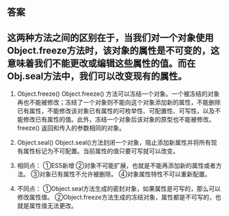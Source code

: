 ##  答案
##  这两种方法之间的区别在于，当我们对一个对象使用Object.freeze方法时，该对象的属性是不可变的，这意味着我们不能更改或编辑这些属性的值。而在Obj.seal方法中，我们可以改变现有的属性。

1.  Object.freeze()
Object.freeze() 方法可以冻结一个对象。一个被冻结的对象再也不能被修改；冻结了一个对象则不能向这个对象添加新的属性，不能删除已有属性，不能修改该对象已有属性的可枚举性、可配置性、可写性，以及不能修改已有属性的值。此外，冻结一个对象后该对象的原型也不能被修改。freeze() 返回和传入的参数相同的对象。

2.  Object.seal()
Object.seal()方法封闭一个对象，阻止添加新属性并将所有现有属性标记为不可配置。当前属性的值只要可写就可以改变。

3.  相同点：
①ES5新增
②对象不可能扩展，也就是不能再添加新的属性或者方法。
③对象已有属性不允许被删除。
④对象属性特性不可以重新配置。

4.  不同点：
①Object.seal方法生成的密封对象，如果属性是可写的，那么可以修改属性值。
②Object.freeze方法生成的冻结对象，属性都是不可写的，也就是属性值无法更改。